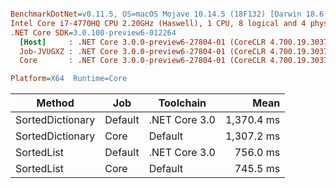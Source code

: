 ``` ini

BenchmarkDotNet=v0.11.5, OS=macOS Mojave 10.14.5 (18F132) [Darwin 18.6.0]
Intel Core i7-4770HQ CPU 2.20GHz (Haswell), 1 CPU, 8 logical and 4 physical cores
.NET Core SDK=3.0.100-preview6-012264
  [Host]     : .NET Core 3.0.0-preview6-27804-01 (CoreCLR 4.700.19.30373, CoreFX 4.700.19.30308), 64bit RyuJIT
  Job-JVUGXZ : .NET Core 3.0.0-preview6-27804-01 (CoreCLR 4.700.19.30373, CoreFX 4.700.19.30308), 64bit RyuJIT
  Core       : .NET Core 3.0.0-preview6-27804-01 (CoreCLR 4.700.19.30373, CoreFX 4.700.19.30308), 64bit RyuJIT

Platform=X64  Runtime=Core  

```
|           Method |     Job |     Toolchain |       Mean |
|----------------- |-------- |-------------- |-----------:|
| SortedDictionary | Default | .NET Core 3.0 | 1,370.4 ms |
| SortedDictionary |    Core |       Default | 1,307.2 ms |
|       SortedList | Default | .NET Core 3.0 |   756.0 ms |
|       SortedList |    Core |       Default |   745.5 ms |
